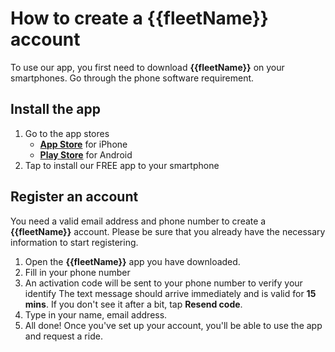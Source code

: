 <h1>How to create a {{fleetName}} account</h1>

To use our app, you first need to download **{{fleetName}}** on your smartphones. Go through the phone software requirement.

<h2>Install the app</h2>

1. Go to the app stores
    - [**App Store**]({{appleStoreLink}}) for iPhone
    - [**Play Store**]({{androidStoreLink}}) for Android
2. Tap to install our FREE app to your smartphone

<h2>Register an account</h2>

You need a valid email address and phone number to create a **{{fleetName}}** account. Please be sure that you already have the necessary information to start registering.

1. Open the **{{fleetName}}** app you have downloaded.
2. Fill in your phone number
2. An activation code will be sent to your phone number to verify your identify
The text message should arrive immediately and is valid for **15 mins**. If you don't see it after a bit, tap **Resend code**.
4. Type in your name, email address.
5. All done! Once you've set up your account, you'll be able to use the app and request a ride.
